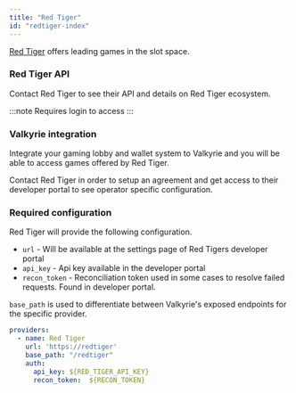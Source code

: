 ```yaml
---
title: "Red Tiger"
id: "redtiger-index"
---
```


[Red Tiger](https://www.redtiger.com/) offers leading games in the slot space.

### Red Tiger API

Contact Red Tiger to see their API and details on Red Tiger ecosystem.

:::note
Requires login to access
:::
### Valkyrie integration

Integrate your gaming lobby and wallet system to Valkyrie and you will be able to access games offered by Red Tiger.

Contact Red Tiger in order to setup an agreement and get access to their developer portal to see operator specific configuration.

### Required configuration

Red Tiger will provide the following configuration.
- `url` - Will be available at the settings page of Red Tigers developer portal
- `api_key` - Api key available in the developer portal
- `recon_token` - Reconciliation token used in some cases to resolve failed requests. Found in developer portal.

`base_path` is used to differentiate between Valkyrie's exposed endpoints for the specific provider.

```yaml
providers:
  - name: Red Tiger
    url: 'https://redtiger'
    base_path: "/redtiger"
    auth:
      api_key: ${RED_TIGER_API_KEY}
      recon_token:  ${RECON_TOKEN}
```